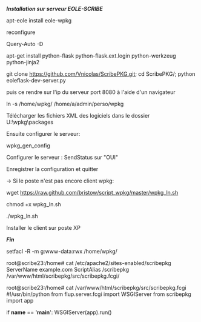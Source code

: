 *****Installation sur serveur EOLE-SCRIBE*****

apt-eole install eole-wpkg

reconfigure

Query-Auto -D

apt-get install python-flask python-flask.ext.login python-werkzeug python-jinja2 

git clone https://github.com/Vnicolas/ScribePKG.git; cd ScribePKG/; python eoleflask-dev-server.py


puis ce rendre sur l'ip du serveur port 8080 à l'aide d'un navigateur



ln -s /home/wpkg/ /home/a/admin/perso/wpkg

Télécharger les fichiers XML des logiciels dans le dossier U:\wpkg\packages

Ensuite configurer le serveur:

wpkg_gen_config

Configurer le serveur : SendStatus sur "OUI"

Enregistrer la configuration et quitter

-> Si le poste n'est pas encore client wpkg:

wget https://raw.github.com/bristow/script_wpkg/master/wpkg_ln.sh

chmod +x wpkg_ln.sh

./wpkg_ln.sh

Installer le client sur poste XP

*****Fin*****



setfacl -R -m g:www-data:rwx /home/wpkg/



root@scribe23:/home# cat /etc/apache2/sites-enabled/scribepkg
    ServerName example.com
    ScriptAlias /scribepkg  /var/www/html/scribepkg/src/scribepkg.fcgi/



root@scribe23:/home# cat /var/www/html/scribepkg/src/scribepkg.fcgi
#!/usr/bin/python
from flup.server.fcgi import WSGIServer
from scribepkg import app

if __name__ == '__main__':
    WSGIServer(app).run()

